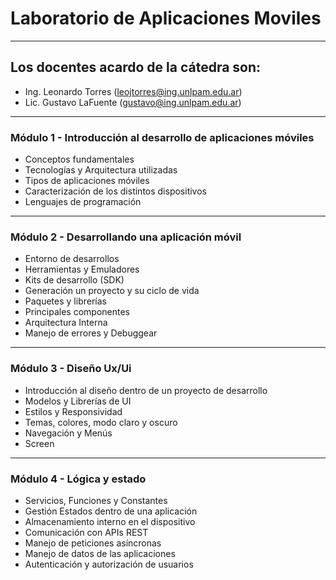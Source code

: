 # Laboratorio de Aplicaciones Moviles
----------------------------------------------------------------------------------------------
## Los docentes acardo de la cátedra son:
- Ing. Leonardo Torres (leojtorres@ing.unlpam.edu.ar)
- Lic. Gustavo LaFuente (gustavo@ing.unlpam.edu.ar)
----------------------------------------------------------------------------------------------
### Módulo 1 - Introducción al desarrollo de aplicaciones móviles
- Conceptos fundamentales
- Tecnologías y Arquitectura utilizadas 
- Tipos de aplicaciones móviles 
- Caracterización de los distintos dispositivos
- Lenguajes de programación
----------------------------------------------------------------------------------------------
### Módulo 2 - Desarrollando una aplicación móvil
- Entorno de desarrollos
- Herramientas  y Emuladores 
- Kits de desarrollo (SDK) 
- Generación un proyecto y su ciclo de vida 
- Paquetes y librerías 
- Principales componentes  
- Arquitectura Interna
- Manejo de errores y Debuggear
----------------------------------------------------------------------------------------------
### Módulo 3 - Diseño Ux/Ui 
- Introducción al diseño dentro de un proyecto de desarrollo
- Modelos y Librerías de UI
- Estilos y Responsividad
- Temas, colores, modo claro y oscuro
- Navegación y Menús 
- Screen
----------------------------------------------------------------------------------------------
### Módulo 4 - Lógica y estado
- Servicios, Funciones y Constantes 
- Gestión Estados dentro de una aplicación
- Almacenamiento interno en el dispositivo
- Comunicación con APIs REST
- Manejo de peticiones asíncronas
- Manejo de datos de las aplicaciones
- Autenticación y autorización de usuarios
